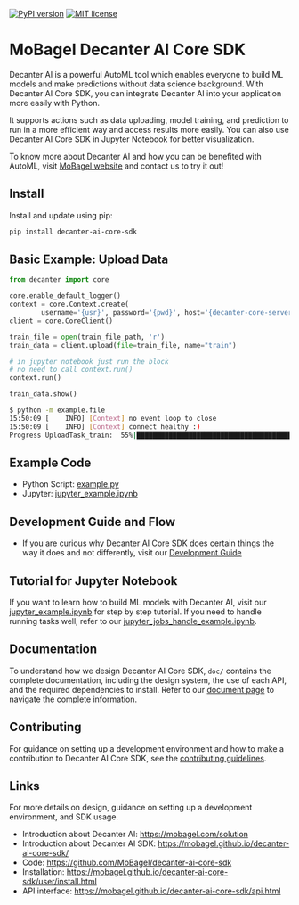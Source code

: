 [![PyPI version](https://badge.fury.io/py/decanter-ai-core-sdk.svg)](https://pypi.org/project/decanter-ai-core-sdk/)
[![MIT license](https://img.shields.io/badge/License-MIT-blue.svg)](https://github.com/MoBagel/decanter-ai-core-sdk)

# MoBagel Decanter AI Core SDK

Decanter AI is a powerful AutoML tool which enables everyone to build ML models and make predictions without data science background. With Decanter AI Core SDK, you can integrate Decanter AI into your application more easily with Python. 

It supports actions such as data uploading, model training, and prediction to run in a more efficient way and access results more easily. You can also use Decanter AI Core SDK in Jupyter Notebook for better visualization.

To know more about Decanter AI and how you can be benefited with AutoML, visit [MoBagel website](https://mobagel.com/product/) and contact us to try it out!

## Install
Install and update using pip:
```bash
pip install decanter-ai-core-sdk
```

## Basic Example: Upload Data
```python
from decanter import core

core.enable_default_logger()
context = core.Context.create(
        username='{usr}', password='{pwd}', host='{decanter-core-server}')
client = core.CoreClient()

train_file = open(train_file_path, 'r')
train_data = client.upload(file=train_file, name="train")

# in jupyter notebook just run the block
# no need to call context.run()
context.run()

train_data.show()
```

```bash
$ python -m example.file
15:50:09 [    INFO] [Context] no event loop to close
15:50:09 [    INFO] [Context] connect healthy :)
Progress UploadTask_train:  55%|█████████████████████████████████████████
```

## Example Code
* Python Script: [example.py](https://github.com/MoBagel/decanter-ai-core-sdk/blob/master/examples/example.py)
* Jupyter: [jupyter_example.ipynb](https://github.com/MoBagel/decanter-ai-core-sdk/blob/master/examples/jupyter_example.ipynb)


## Development Guide and Flow
* If you are curious why Decanter AI Core SDK does certain things the way it does and not differently, visit our [Development Guide](https://mobagel.github.io/decanter-ai-core-sdk/notes/design.html)


## Tutorial for Jupyter Notebook
If you want to learn how to build ML models with Decanter AI, visit our [jupyter_example.ipynb](https://github.com/MoBagel/decanter-ai-core-sdk/blob/master/examples/jupyter_example.ipynb) for step by step tutorial.
If you need to handle running tasks well, refer to our [jupyter_jobs_handle_example.ipynb](https://github.com/MoBagel/decanter-ai-core-sdk/blob/master/examples/jupyter_jobs_handle_example.ipynb).


## Documentation
To understand how we design Decanter AI Core SDK, `doc/` contains the complete documentation, including the design system, the use of each API, and the required dependencies to install. Refer to our [document page](https://mobagel.github.io/decanter-ai-core-sdk/index.html) to navigate the complete information.


## Contributing
For guidance on setting up a development environment and how to make a contribution to Decanter AI Core SDK, see the [contributing guidelines](https://mobagel.github.io/decanter-ai-core-sdk/notes/contributing.html).


## Links
For more details on design, guidance on setting up a development environment, and SDK usage.

* Introduction about Decanter AI: https://mobagel.com/solution
* Introduction about Decanter AI SDK: https://mobagel.github.io/decanter-ai-core-sdk/
* Code: https://github.com/MoBagel/decanter-ai-core-sdk
* Installation: https://mobagel.github.io/decanter-ai-core-sdk/user/install.html
* API interface: https://mobagel.github.io/decanter-ai-core-sdk/api.html